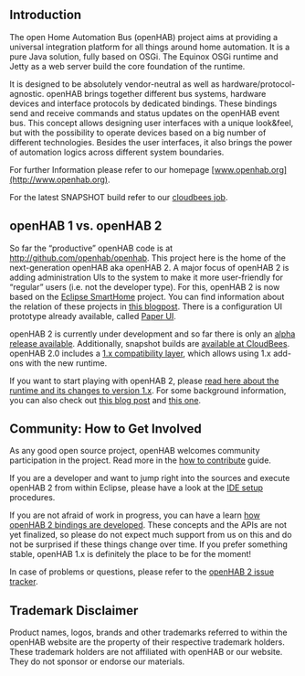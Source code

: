 ## Introduction

The open Home Automation Bus (openHAB) project aims at providing a universal integration platform for all things around home automation. It is a pure Java solution, fully based on OSGi. The Equinox OSGi runtime and Jetty as a web server build the core foundation of the runtime.

It is designed to be absolutely vendor-neutral as well as hardware/protocol-agnostic. openHAB brings together different bus systems, hardware devices and interface protocols by dedicated bindings. These bindings send and receive commands and status updates on the openHAB event bus. This concept allows designing user interfaces with a unique look&feel, but with the possibility to operate devices based on a big number of different technologies. Besides the user interfaces, it also brings the power of automation logics across different system boundaries.

For further Information please refer to our homepage [www.openhab.org](http://www.openhab.org). 

For the latest SNAPSHOT build refer to our [cloudbees job](https://openhab.ci.cloudbees.com/job/openHAB2/).


## openHAB 1 vs. openHAB 2

So far the “productive” openHAB code is at http://github.com/openhab/openhab.
This project here is the home of the next-generation openHAB aka openHAB 2.
A major focus of openHAB 2 is adding administration UIs to the system to make it more user-friendly for “regular” users (i.e. not the developer type). For this, openHAB 2 is now based on the [Eclipse SmartHome](http://www.eclipse.org/smarthome) project. You can find information about the relation of these projects in [this blogpost](http://kaikreuzer.blogspot.de/2014/06/openhab-20-and-eclipse-smarthome.html).
There is a configuration UI prototype already available, called [Paper UI](https://www.youtube.com/watch?v=NolVoL8ewO0&feature=youtu.be).

openHAB 2 is currently under development and so far there is only an [alpha release available](https://github.com/openhab/openhab2/releases/tag/2.0.0-alpha2). Additionally, snapshot builds are [available at CloudBees](https://openhab.ci.cloudbees.com/job/openHAB2/). openHAB 2.0 includes a [1.x compatibility layer](docs/sources/installation/compatibilitylayer.md), which allows using 1.x add-ons with the new runtime.

If you want to start playing with openHAB 2, please [read here about the runtime and its changes to version 1.x](docs/sources/intro.md). For some background information, you can also check out [this blog post](http://kaikreuzer.blogspot.de/2014/11/openhab-16-and-20-alpha-release.html) and [this one](http://kaikreuzer.blogspot.de/2015/05/openhab-17-and-20-alpha-2-release.html).


## Community: How to Get Involved

As any good open source project, openHAB welcomes community participation in the project. Read more in the [how to contribute](CONTRIBUTING.md) guide.

If you are a developer and want to jump right into the sources and execute openHAB 2 from within Eclipse, please have a look at the [IDE setup](docs/sources/development/ide.md) procedures.

If you are not afraid of work in progress, you can have a learn [how openHAB 2 bindings are developed](docs/sources/development/bindings.md). These concepts and the APIs are not yet finalized, so please do not expect much support from us on this and do not be surprised if these things change over time. If you prefer something stable, openHAB 1.x is definitely the place to be for the moment!

In case of problems or questions, please refer to the [openHAB 2 issue tracker](https://github.com/openhab/openhab2/issues?page=1&state=open).


## Trademark Disclaimer

Product names, logos, brands and other trademarks referred to within the openHAB website are the property of their respective trademark holders. These trademark holders are not affiliated with openHAB or our website. They do not sponsor or endorse our materials.

